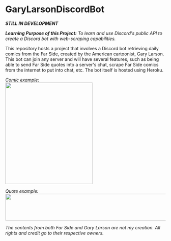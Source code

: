 # GaryLarsonDiscordBot

<b><i>STILL IN DEVELOPMENT</i></b>

<b><i>Learning Purpose of this Project:</b> To learn and use Discord's public API to create a Discord bot with web-scraping capabilities.</i>

This repository hosts a project that involves a Discord bot retrieving daily comics from the Far Side, created by the American cartoonist, Gary Larson. This bot can join any server and will have several features, such as being able to send Far Side quotes into a server's chat, scrape Far Side comics from the internet to put into chat, etc. The bot itself is hosted using Heroku.

<i>Comic example:</i><br/>
<img src="https://user-images.githubusercontent.com/13321336/159141904-a49f8704-7401-4b28-b072-5b83a0416042.jpeg" width="274" height="320">

<i>Quote example:</i><br/>
<img src="https://user-images.githubusercontent.com/13321336/159141897-e07d0688-1e6d-4bbc-ae45-3c828f1bb6ca.jpeg" width="559" height="84">

<i>The contents from both Far Side and Gary Larson are not my creation. All rights and credit go to their respective owners.</i>
